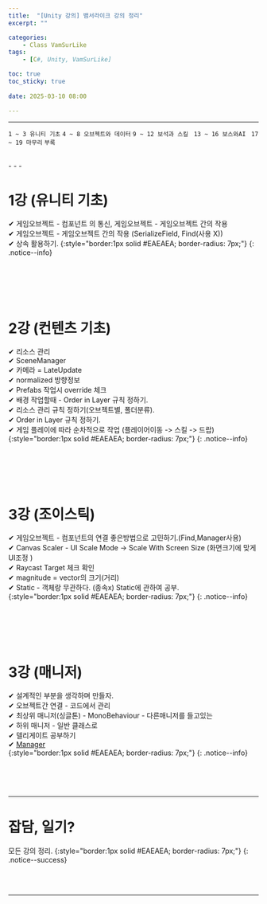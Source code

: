 ```yaml
---
title:  "[Unity 강의] 뱀서라이크 강의 정리"
excerpt: ""

categories:
    - Class VamSurLike
tags:
    - [C#, Unity, VamSurLike]

toc: true
toc_sticky: true
 
date: 2025-03-10 08:00

---
```

- - -

`1 ~ 3 유니티 기초` `4 ~ 8 오브젝트와 데이터` `9 ~ 12 보석과 스킬 ` `13 ~ 16 보스와AI ` `17 ~ 19 마무리` `부록`

<br>
- - - 

# 1강 (유니티 기초)
✔ 게임오브젝트 - 컴포넌트 의 통신, 게임오브젝트 - 게임오브젝트 간의 작용  
✔ 게임오브젝트 - 게임오브젝트 간의 작용 (SerializeField, Find(사용 X))  
✔ 상속 활용하기.
{:style="border:1px solid #EAEAEA; border-radius: 7px;"}
{: .notice--info}  

<br><br><br><br>

# 2강 (컨텐츠 기초)
✔ 리소스 관리  
✔ SceneManager  
✔ 카메라 = LateUpdate  
✔ normalized 방향정보  
✔ Prefabs 작업시 override 체크  
✔ 배경 작업할때 - Order in Layer 규칙 정하기.  
✔ 리소스 관리 규칙 정하기(오브젝트별, 폴더분류).  
✔ Order in Layer 규칙 정하기.  
✔ 게임 플레이에 따라 순차적으로 작업 (플레이어이동 -> 스킬 -> 드랍)  
{:style="border:1px solid #EAEAEA; border-radius: 7px;"}
{: .notice--info}  

<br><br><br><br>

# 3강 (조이스틱)
✔ 게임오브젝트 - 컴포넌트의 연결 좋은방법으로 고민하기.(Find,Manager사용)  
✔ Canvas Scaler - UI Scale Mode -> Scale With Screen Size (화면크기에 맞게 UI조정 )  
✔ Raycast Target 체크 확인  
✔ magnitude = vector의 크기(거리)  
✔ Static - 객체랑 무관하다. (종속x) Static에 관하여 공부.  
{:style="border:1px solid #EAEAEA; border-radius: 7px;"}
{: .notice--info}  

<br><br><br><br>

# 3강 (매니저)
✔ 설계적인 부분을 생각하며 만들자.  
✔ 오브젝트간 연결 - 코드에서 관리   
✔ 최상위 매니저(싱글톤) - MonoBehaviour - 다른매니저를 들고있는  
✔ 하위 매니저 - 일반 클래스로  
✔ 델리게이트 공부하기  
✔ [Manager](https://levell1.github.io/class%20vamsurlike/VamClass04/#1-manager)  
{:style="border:1px solid #EAEAEA; border-radius: 7px;"}
{: .notice--info}  

<br><br><br>
- - - 

# 잡담, 일기?
모든 강의 정리.
{:style="border:1px solid #EAEAEA; border-radius: 7px;"}
{: .notice--success}  


<br><br>
- - -